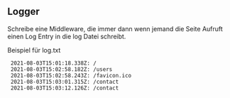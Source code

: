 ## Logger

Schreibe eine Middleware, die immer dann wenn jemand die Seite Aufruft einen Log Entry in die log Datei schreibt. 

Beispiel für log.txt
``` 
 2021-08-03T15:01:18.338Z: / 
 2021-08-03T15:02:58.182Z: /users 
 2021-08-03T15:02:58.243Z: /favicon.ico 
 2021-08-03T15:03:01.315Z: /contact 
 2021-08-03T15:03:12.126Z: /contact 
```
